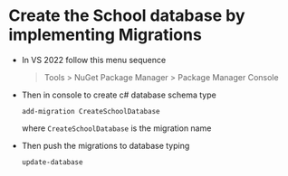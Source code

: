 ﻿# Create the School database by implementing Migrations

- In VS 2022 follow this menu sequence
    > Tools
      > NuGet Package Manager 
        > Package Manager Console

- Then in console to create c# database schema type

    `add-migration CreateSchoolDatabase`

  where `CreateSchoolDatabase` is the migration name

- Then push the migrations to database typing

    `update-database`
